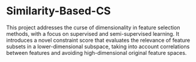 # Similarity-Based-CS
This project addresses the curse of dimensionality in feature selection methods, with a focus on supervised and semi-supervised learning. It introduces a novel constraint score that evaluates the relevance of feature subsets in a lower-dimensional subspace, taking into account correlations between features and avoiding high-dimensional original feature spaces.
